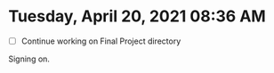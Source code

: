 # Tuesday, April 20, 2021 08:36 AM

- [ ] Continue working on Final Project directory 

Signing on.


